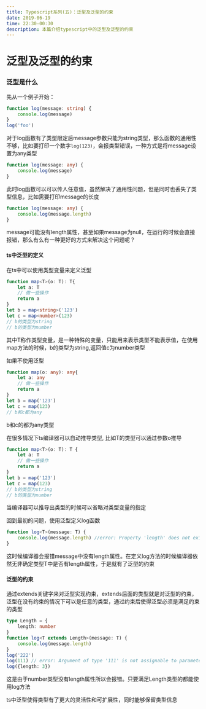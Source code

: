 ```yaml
---
title: Typescript系列(五)：泛型及泛型的约束
date: 2019-06-19
time: 22:30-00:30
description: 本篇介绍typescript中的泛型及泛型的约束
---
```


# 泛型及泛型的约束

### 泛型是什么
先从一个例子开始：
```typescript
function log(message: string) {
    console.log(message)
}
log('foo')
```
对于log函数有了类型限定后message参数只能为string类型，那么函数的通用性不够，比如要打印一个数字`log(123)`，会报类型错误，一种方式是将message设置为any类型
```typescript
function log(message: any) {
    console.log(message)
}
```
此时log函数可以可以传人任意值，虽然解决了通用性问题，但是同时也丢失了类型信息，比如需要打印message的长度
```typescript
function log(message: any) {
    console.log(message.length)
}
```
message可能没有length属性，甚至如果message为null，在运行的时候会直接报错，那么有么有一种更好的方式来解决这个问题呢？
#### ts中泛型的定义
在ts中可以使用类型变量来定义泛型
```typescript
function map<T>(o: T): T{
    let a: T
    // 做一些操作
    return a
}
let b = map<string>('123')
let c = map<number>(123)
// b的类型为string
// b的类型为number
```
其中T称作类型变量，是一种特殊的变量，只能用来表示类型不能表示值，在使用map方法的时候，b的类型为string,返回值c为number类型

如果不使用泛型
```typescript
function map(o: any): any{
    let a: any
    // 做一些操作
    return a
}
let b = map('123')
let c = map(123)
// b和c都为any
```
b和c的都为any类型

在很多情况下ts编译器可以自动推导类型, 比如T的类型可以通过参数o推导
```typescript
function map<T>(o: T): T {
    let a: T
    // 做一些操作
    return a
}
let b = map('123')
let c = map(123)
// b的类型为string
// b的类型为number
```
当编译器可以推导出类型的时候可以省略对类型变量的指定


回到最初的问题，使用泛型定义log函数
```typescript
function log<T>(message: T) {
    console.log(message.length) //error: Property 'length' does not exist on type 'T'
}
```
这时候编译器会报错message中没有length属性。在定义log方法的时候编译器依然无非确定类型T中是否有length属性，于是就有了泛型的约束

#### 泛型的约束
通过extends关键字来对泛型实现约束，extends后面的类型就是对泛型的约束，泛型在没有约束的情况下可以是任意的类型，通过约束后使得泛型必须是满足约束的类型
```typescript
type Length = {
    length: number
}
function log<T extends Length>(message: T) {
    console.log(message.length)
}
log('222')
log(111) // error: Argument of type '111' is not assignable to parameter of type 'Length'.
log({length: 3})
```
这是由于number类型没有length属性所以会报错。只要满足Length类型的都能使用log方法

ts中泛型使得类型有了更大的灵活性和可扩展性，同时能够保留类型信息

